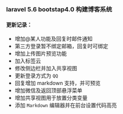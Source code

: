  ### laravel 5.6 bootstap4.0 构建博客系统 
 
  #### 更新记录：
 * 增加@某人功能及回复时邮件通知
 * 第三方登录暂不绑定邮箱，回复时可绑定
 * 增加上传图片预览功能
 * 加入标签云 
 * 修改侧边栏并加入共享视图
 * 更新登录方式为 `QQ`
 * 回复增加 markdown 支持，并可预览
 * 增加微信及返回顶部悬浮菜单
 * 增加共享视图用于放置分类变量
 * 添加 `Markdown` 编辑器并在前台设置代码高亮